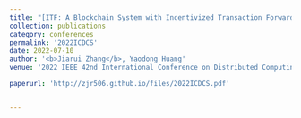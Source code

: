 ```yaml
---
title: "[ITF: A Blockchain System with Incentivized Transaction Forwarding](https://ieeexplore.ieee.org/abstract/document/9912284)"
collection: publications
category: conferences
permalink: '2022ICDCS'
date: 2022-07-10
author: '<b>Jiarui Zhang</b>, Yaodong Huang'
venue: '2022 IEEE 42nd International Conference on Distributed Computing Systems (ICDCS)'

paperurl: 'http://zjr506.github.io/files/2022ICDCS.pdf'


---
```


